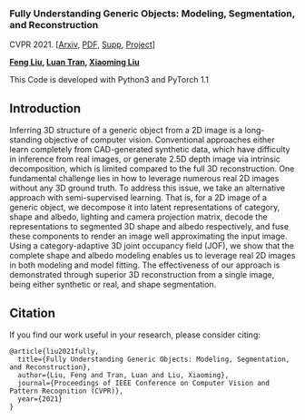 ### Fully Understanding Generic Objects: Modeling, Segmentation, and Reconstruction 

CVPR 2021. [[Arxiv](https://arxiv.org/abs/2104.00858), [PDF](http://cvlab.cse.msu.edu/pdfs/liu_tran_liu_cvpr2021.pdf), [Supp](http://cvlab.cse.msu.edu/pdfs/liu_tran_liu_cvpr2021_supp.pdf), [Project](http://cvlab.cse.msu.edu/project-fully3dobject.html)]

**[Feng Liu](https://zobject.org/),  [Luan Tran](http://www.cse.msu.edu/~tranluan/),  [Xiaoming Liu](http://cvlab.cse.msu.edu/pages/people.html)**

This Code is developed with Python3 and PyTorch 1.1

## Introduction
Inferring 3D structure of a generic object from a 2D image is a long-standing objective of computer vision. Conventional approaches either learn completely from CAD-generated synthetic data, which have difficulty in inference from real images, or generate 2.5D depth image via intrinsic decomposition, which is limited compared to the full 3D reconstruction. One fundamental challenge lies in how to leverage numerous real 2D images without any 3D ground truth. To address this issue, we take an alternative approach with semi-supervised learning. That is, for a 2D image of a generic object, we decompose it into latent representations of category, shape and albedo, lighting and camera projection matrix, decode the representations to segmented 3D shape and albedo respectively, and fuse these components to render an image well approximating the input image. Using a category-adaptive 3D joint occupancy field (JOF), we show that the complete shape and albedo modeling enables us to leverage real 2D images in both modeling and model fitting. The effectiveness of our approach is demonstrated through superior 3D reconstruction from a single image, being either synthetic or real, and shape segmentation.

## Citation
If you find our work useful in your research, please consider citing:

	@article{liu2021fully,
	  title={Fully Understanding Generic Objects: Modeling, Segmentation, and Reconstruction},
	  author={Liu, Feng and Tran, Luan and Liu, Xiaoming},
	  journal={Proceedings of IEEE Conference on Computer Vision and Pattern Recognition (CVPR)},
	  year={2021}
	}

